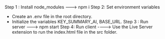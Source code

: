 Step 1 : Install node_modules ---> npm i
Step 2: Set environment variables
  + Create an .env file in the root directory.
  + Initialize the variables KEY_SUMMARY_AI, BASE_URL.
Step 3 : Run server ---> npm start
Step 4: Run client ----> Use the Live Server extension to run the index.html file in the src folder.
